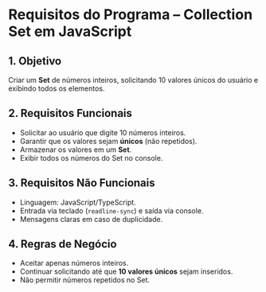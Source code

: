 # Requisitos do Programa – Collection Set em JavaScript

## 1. Objetivo
Criar um **Set** de números inteiros, solicitando 10 valores únicos do usuário e exibindo todos os elementos.

## 2. Requisitos Funcionais
- Solicitar ao usuário que digite 10 números inteiros.
- Garantir que os valores sejam **únicos** (não repetidos).
- Armazenar os valores em um **Set**.
- Exibir todos os números do Set no console.

## 3. Requisitos Não Funcionais
- Linguagem: JavaScript/TypeScript.
- Entrada via teclado (`readline-sync`) e saída via console.
- Mensagens claras em caso de duplicidade.

## 4. Regras de Negócio
- Aceitar apenas números inteiros.
- Continuar solicitando até que **10 valores únicos** sejam inseridos.
- Não permitir números repetidos no Set.
